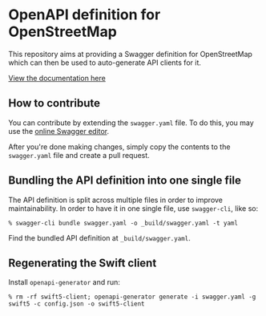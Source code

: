 # OpenAPI definition for OpenStreetMap

This repository aims at providing a Swagger definition for OpenStreetMap
which can then be used to auto-generate API clients for it.

[View the documentation here][1]

## How to contribute

You can contribute by extending the `swagger.yaml` file. To do this, you may
use the [online Swagger editor][2].

After you're done making changes, simply copy the contents to the `swagger.yaml`
file and create a pull request.

## Bundling the API definition into one single file

The API definition is split across multiple files
in order to improve maintainability. In order to have
it in one single file, use `swagger-cli`, like so:

    % swagger-cli bundle swagger.yaml -o _build/swagger.yaml -t yaml

Find the bundled API definition at `_build/swagger.yaml`.

## Regenerating the Swift client

Install `openapi-generator` and run:

    % rm -rf swift5-client; openapi-generator generate -i swagger.yaml -g swift5 -c config.json -o swift5-client

[1]: https://wtimme.github.io/openstreetmap-openapi/
[2]: https://editor.swagger.io/?url=https://wtimme.github.io/openstreetmap-openapi/swagger.yaml
